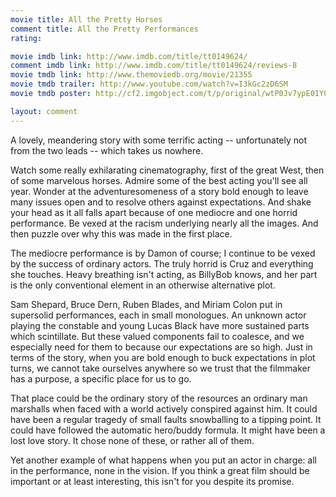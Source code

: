 ```yaml
---
movie title: All the Pretty Horses
comment title: All the Pretty Performances
rating: 

movie imdb link: http://www.imdb.com/title/tt0149624/
comment imdb link: http://www.imdb.com/title/tt0149624/reviews-8
movie tmdb link: http://www.themoviedb.org/movie/21355
movie tmdb trailer: http://www.youtube.com/watch?v=I3kGc2zD6SM
movie tmdb poster: http://cf2.imgobject.com/t/p/original/wtP0Jv7ypE01Y0XavvUcfILzOrE.jpg

layout: comment
---
```


A lovely, meandering story with some terrific acting -- unfortunately not from the two leads -- which takes us nowhere.

Watch some really exhilarating cinematography, first of the great West, then of some marvelous horses. Admire some of the best acting you'll see all year. Wonder at the adventuresomeness of a story bold enough to leave many issues open and to resolve others against expectations. And shake your head as it all falls apart because of one mediocre and one horrid performance. Be vexed at the racism underlying nearly all the images. And then puzzle over why this was made in the first place.

The mediocre performance is by Damon of course; I continue to be vexed by the success of ordinary actors. The truly horrid is Cruz and everything she touches. Heavy breathing isn't acting, as BillyBob knows, and her part is the only conventional element in an otherwise alternative plot.

Sam Shepard, Bruce Dern, Ruben Blades, and Miriam Colon put in supersolid performances, each in small monologues. An unknown actor playing the constable and young Lucas Black have more sustained parts which scintillate. But these valued components fail to coalesce, and we especially need for them to because our expectations are so high. Just in terms of the story, when you are bold enough to buck expectations in plot turns, we cannot take ourselves anywhere so we trust that the filmmaker has a purpose, a specific place for us to go.

That place could be the ordinary story of the resources an ordinary man marshalls when faced with a world actively conspired against him. It could have been a regular tragedy of small faults snowballing to a tipping point. It could have followed the automatic hero/buddy formula. It might have been a lost love story. It chose none of these, or rather all of them.

Yet another example of what happens when you put an actor in charge: all in the performance, none in the vision. If you think a great film should be important or at least interesting, this isn't for you despite its promise.